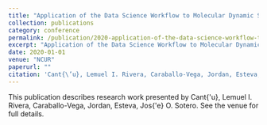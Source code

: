 ```yaml
---
title: "Application of the Data Science Workflow to Molecular Dynamic Simulations"
collection: publications
category: conference
permalink: /publication/2020-application-of-the-data-science-workflow-to-molecular-dynamic-simulations
excerpt: "Application of the Data Science Workflow to Molecular Dynamic Simulations by Cant{\'u}, Lemuel I. Rivera et al."
date: 2020-01-01
venue: "NCUR"
paperurl: ""
citation: 'Cant{\’u}, Lemuel I. Rivera, Caraballo-Vega, Jordan, Esteva, Jos{\’e} O. Sotero (2020). "Application of the Data Science Workflow to Molecular Dynamic Simulations." <i>NCUR</i>.'
---
```


This publication describes research work presented by Cant{\'u}, Lemuel I. Rivera, Caraballo-Vega, Jordan, Esteva, Jos{\'e} O. Sotero. See the venue for full details.
